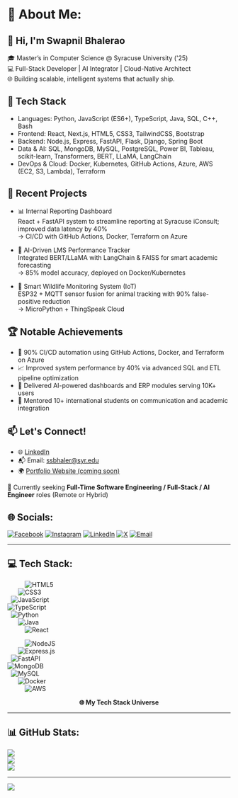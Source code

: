 # 💫 About Me:

## 👋 Hi, I'm Swapnil Bhalerao  
🎓 Master’s in Computer Science @ Syracuse University ('25)  
💻 Full-Stack Developer | AI Integrator | Cloud-Native Architect  
🌐 Building scalable, intelligent systems that actually ship.


## 🔧 Tech Stack  
- Languages: Python, JavaScript (ES6+), TypeScript, Java, SQL, C++, Bash  
- Frontend: React, Next.js, HTML5, CSS3, TailwindCSS, Bootstrap  
- Backend: Node.js, Express, FastAPI, Flask, Django, Spring Boot  
- Data & AI: SQL, MongoDB, MySQL, PostgreSQL, Power BI, Tableau, scikit-learn, Transformers, BERT, LLaMA, LangChain  
- DevOps & Cloud: Docker, Kubernetes, GitHub Actions, Azure, AWS (EC2, S3, Lambda), Terraform


## 🚀 Recent Projects

- 📊 Internal Reporting Dashboard  
  React + FastAPI system to streamline reporting at Syracuse iConsult; improved data latency by 40%  
  → CI/CD with GitHub Actions, Docker, Terraform on Azure

- 🤖 AI-Driven LMS Performance Tracker  
  Integrated BERT/LLaMA with LangChain & FAISS for smart academic forecasting  
  → 85% model accuracy, deployed on Docker/Kubernetes

- 🌿 Smart Wildlife Monitoring System (IoT)  
  ESP32 + MQTT sensor fusion for animal tracking with 90% false-positive reduction  
  → MicroPython + ThingSpeak Cloud


## 🏆 Notable Achievements

- 🔁 90% CI/CD automation using GitHub Actions, Docker, and Terraform on Azure  
- 📈 Improved system performance by 40% via advanced SQL and ETL pipeline optimization  
- 🎯 Delivered AI-powered dashboards and ERP modules serving 10K+ users  
- 🤝 Mentored 10+ international students on communication and academic integration


## 📫 Let's Connect!

- 🌐 [LinkedIn](https://www.linkedin.com/in/lilswapnil/)  
- 📬 Email: ssbhaler@syr.edu  
- 🌍 [Portfolio Website (coming soon)](#)

🔭 Currently seeking **Full-Time Software Engineering / Full-Stack / AI Engineer** roles (Remote or Hybrid)


## 🌐 Socials:
[![Facebook](https://img.shields.io/badge/Facebook-%231877F2.svg?logo=Facebook&logoColor=white)](https://facebook.com/lilswapnil)
[![Instagram](https://img.shields.io/badge/Instagram-%23E4405F.svg?logo=Instagram&logoColor=white)](https://instagram.com/lilswapnil)
[![LinkedIn](https://img.shields.io/badge/LinkedIn-%230077B5.svg?logo=linkedin&logoColor=white)](https://linkedin.com/in/lilswapnil)
[![X](https://img.shields.io/badge/X-black.svg?logo=X&logoColor=white)](https://x.com/lilswapnil)
[![Email](https://img.shields.io/badge/Email-D14836?logo=gmail&logoColor=white)](mailto:lilscotty1@icloud.com)

---

## 💻 Tech Stack:

<!-- 🌍 Tech Stack Globe -->

&nbsp; &nbsp; &nbsp; &nbsp; &nbsp; ![HTML5](https://img.shields.io/badge/html5-%23E34F26.svg?style=flat-square&logo=html5&logoColor=white)  
&nbsp; &nbsp; &nbsp; ![CSS3](https://img.shields.io/badge/css3-%231572B6.svg?style=flat-square&logo=css3&logoColor=white)  
&nbsp; ![JavaScript](https://img.shields.io/badge/javascript-%23323330.svg?style=flat-square&logo=javascript&logoColor=%23F7DF1E)  
![TypeScript](https://img.shields.io/badge/typescript-%23007ACC.svg?style=flat-square&logo=typescript&logoColor=white)  
&nbsp; ![Python](https://img.shields.io/badge/python-3670A0?style=flat-square&logo=python&logoColor=ffdd54)  
&nbsp; &nbsp; &nbsp; ![Java](https://img.shields.io/badge/java-%23ED8B00.svg?style=flat-square&logo=java&logoColor=white)  
&nbsp; &nbsp; &nbsp; &nbsp; &nbsp; ![React](https://img.shields.io/badge/react-%2320232a.svg?style=flat-square&logo=react&logoColor=%2361DAFB)

&nbsp; &nbsp; &nbsp; &nbsp; &nbsp; ![NodeJS](https://img.shields.io/badge/node.js-6DA55F?style=flat-square&logo=node.js&logoColor=white)  
&nbsp; &nbsp; &nbsp; ![Express.js](https://img.shields.io/badge/express.js-%23404d59.svg?style=flat-square&logo=express&logoColor=%2361DAFB)  
&nbsp; ![FastAPI](https://img.shields.io/badge/FastAPI-005571?style=flat-square&logo=fastapi)  
![MongoDB](https://img.shields.io/badge/MongoDB-%234ea94b.svg?style=flat-square&logo=mongodb&logoColor=white)  
&nbsp; ![MySQL](https://img.shields.io/badge/mysql-4479A1.svg?style=flat-square&logo=mysql&logoColor=white)  
&nbsp; &nbsp; &nbsp; ![Docker](https://img.shields.io/badge/docker-%230db7ed.svg?style=flat-square&logo=docker&logoColor=white)  
&nbsp; &nbsp; &nbsp; &nbsp; &nbsp; ![AWS](https://img.shields.io/badge/AWS-%23FF9900.svg?style=flat-square&logo=amazon-aws&logoColor=white)

<p align="center"><b>🌐 My Tech Stack Universe</b></p>

---

## 📊 GitHub Stats:
![](https://github-readme-stats.vercel.app/api?username=lilswapnil&theme=gotham&hide_border=false&include_all_commits=false&count_private=false)<br/>
![](https://nirzak-streak-stats.vercel.app/?user=lilswapnil&theme=gotham&hide_border=false)<br/>
![](https://github-readme-stats.vercel.app/api/top-langs/?username=lilswapnil&theme=gotham&hide_border=false&include_all_commits=false&count_private=false&layout=compact)

---

[![](https://visitcount.itsvg.in/api?id=lilswapnil&icon=0&color=0)](https://visitcount.itsvg.in)

<!-- Proudly created with GPRM ( https://gprm.itsvg.in ) -->
